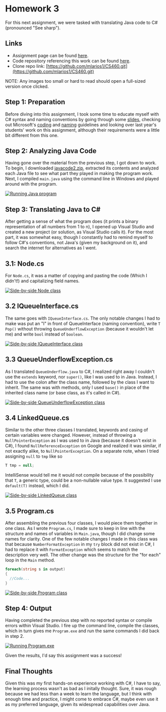 # Homework 3

For this next assignment, we were tasked with translating Java code to C# (pronounced "See sharp").

## Links

* Assignment page can be found [here](http://www.wou.edu/~morses/classes/cs46x/assignments/HW3_1819.html).
* Code repository referencing this work can be found [here](https://github.com/mlarios1/CS460/tree/master/hw3).
* Clone repo link: [https://github.com/mlarios1/CS460.git](https://github.com/mlarios1/CS460.git)

NOTE: Any images too small or hard to read should open a full-sized version once clicked.

## Step 1: Preparation

Before diving into this assignment, I took some time to educate myself with C# syntax and naming conventions by going through some [slides](http://www.wou.edu/~morses/classes/cs46x/presentations/CS460_3.html#/), checking out Microsoft's [coding](https://docs.microsoft.com/en-us/dotnet/csharp/programming-guide/inside-a-program/coding-conventions) and [naming](https://docs.microsoft.com/en-us/dotnet/standard/design-guidelines/naming-guidelines) guidelines and looking over last year's students' work on this assignment, although their requirements were a little bit different from this one.

## Step 2: Analyzing Java Code

Having gone over the material from the previous step, I got down to work. To begin, I downloaded [javacode2.zip](http://www.wou.edu/~morses/classes/cs46x/assignments/javacode2.zip), extracted its contents and analyzed each Java file to see what part they played in making the program work. Next, I compiled ```main.java``` using the command line in Windows and played around with the program.

[![Running Java program](https://mlarios1.github.io/mlarios1.github.io/CS460/HW3/java_main.gif)](https://mlarios1.github.io/mlarios1.github.io/CS460/HW3/java_main.gif)

## Step 3: Translating Java to C#

After getting a sense of what the program does (it prints a binary representation of all numbers from 1 to n), I opened up Visual Studio and created a new project (or solution, as Visual Studio calls it). For the most part, it was somewhat easy, though I constantly had to remind myself to follow C#'s conventions, not Java's (given my background on it), and search the internet for alternatives as I went.

## 3.1: Node.cs

For ```Node.cs```, it was a matter of copying and pasting the code (Which I didn't!) and capitalizing field names.

[![Side-by-side Node class](https://mlarios1.github.io/mlarios1.github.io/CS460/HW3/nodeclass.PNG)](https://mlarios1.github.io/mlarios1.github.io/CS460/HW3/nodeclass.PNG)

## 3.2 IQueueInterface.cs

The same goes with ```IQueueInterface.cs```. The only notable changes I had to make was put an "I" in front of QueueInterface (naming convention), write ```T Pop()``` without throwing ```QueueUnderflowException``` (because it wouldn't let me) and write ```bool``` instead of ```boolean```.

[![Side-by-side IQueueInterface class](https://mlarios1.github.io/mlarios1.github.io/CS460/HW3/interfaceclass.PNG)](https://mlarios1.github.io/mlarios1.github.io/CS460/HW3/interfaceclass.PNG)

## 3.3 QueueUnderflowException.cs

As I translated ```QueueUnderflow.java``` to C#, I realized right away I couldn't use the ```extends``` keyword, nor ```super()```, like I was used to in Java. Instead, I had to use the colon after the class name, followed by the class I want to inherit. The same was with methods, only I used ```base()``` in place of the inherited class name (or base class, as it's called in C#).

[![Side-by-side QueueUnderflowException class](https://mlarios1.github.io/mlarios1.github.io/CS460/HW3/queueunderflowclass.PNG)](https://mlarios1.github.io/mlarios1.github.io/CS460/HW3/queueunderflowclass.PNG)

## 3.4 LinkedQueue.cs

Similar to the other three classes I translated, keywords and casing of certain variables were changed. However, instead of throwing a ```NullPointerException``` as I was used to in Java (because it doesn't exist in C#), I found ```NullReferenceException``` on Google and realized it was similar, if not exactly alike, to ```NullPointerException```. On a separate note, when I tried assigning ```null``` to ```tmp``` like so

```C#
T tmp = null;
```

IntelliSense would tell me it would not compile because of the possibility that ```T```, a generic type, could be a non-nullable value type. It suggested I use ```default(T)``` instead, which I did.

[![Side-by-side LinkedQueue class](https://mlarios1.github.io/mlarios1.github.io/CS460/HW3/linkedqueueclass.PNG)](https://mlarios1.github.io/mlarios1.github.io/CS460/HW3/linkedqueueclass.PNG)

## 3.5 Program.cs

After assembling the previous four classes, I would piece them together in one class. As I wrote ```Program.cs```, I made sure to keep in line with the structure and names of variables in ```Main.java```, though I did change some names for clarity. One of the few notable changes I made in this class was that because ```NumberFormatException``` in my ```try``` block did not exist in C#, I had to replace it with ```FormatException``` which seems to match the description very well. The other change was the structure for the "for each" loop in the ```Main``` method.

```C#
foreach(string s in output)
{
  //Code...
}
```

[![Side-by-side Program class](https://mlarios1.github.io/mlarios1.github.io/CS460/HW3/programclass.PNG)](https://mlarios1.github.io/mlarios1.github.io/CS460/HW3/programclass.PNG)

## Step 4: Output

Having completed the previous step with no reported syntax or compile errors within Visual Studio. I fire up the command line, compile the classes, which in turn gives me ```Program.exe``` and run the same commands I did back in step 2.

[![Running Program.exe](https://mlarios1.github.io/mlarios1.github.io/CS460/HW3/cs_program.gif)](https://mlarios1.github.io/mlarios1.github.io/CS460/HW3/cs_program.gif)

Given the results, I'd say this assignment was a success!

## Final Thoughts

Given this was my first hands-on experience working with C#, I have to say, the learning process wasn't as bad as I initally thought. Sure, it was rough because we had less than a week to learn the language, but I think with enough time and practice, I might come to embrace C#, maybe even use it as my preferred language, given its widespread capabilities over Java.
